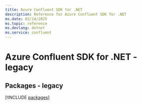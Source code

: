 ```yaml
---
title: Azure Confluent SDK for .NET
description: Reference for Azure Confluent SDK for .NET
ms.date: 02/14/2025
ms.topic: reference
ms.devlang: dotnet
ms.service: confluent
---
```

# Azure Confluent SDK for .NET - legacy
## Packages - legacy
[!INCLUDE [packages](confluent-index.md)]